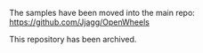 The samples have been moved into the main repo: https://github.com/Jjagg/OpenWheels

This repository has been archived.
